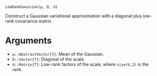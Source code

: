 ```
LowRankGaussian(μ, D, U)
```

Construct a Gaussian variational approximation with a diagonal plus low-rank covariance matrix.

# Arguments

  * `μ::AbstractVector{T}`: Mean of the Gaussian.
  * `D::Vector{T}`: Diagonal of the scale.
  * `U::Matrix{T}`: Low-rank factors of the scale, where `size(U,2)` is the rank.
